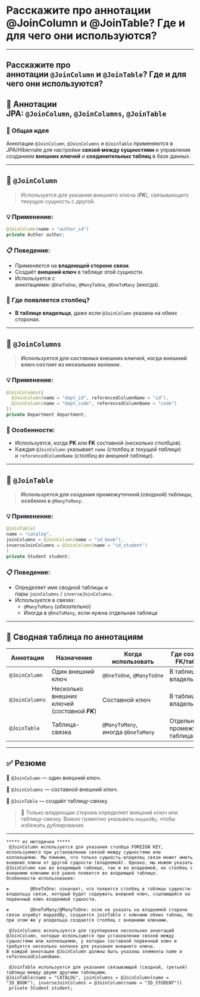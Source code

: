 # Расскажите про аннотации @JoinColumn и @JoinTable? Где и для чего они используются?

---
## Расскажите про аннотации `@JoinColumn` и `@JoinTable`? Где и для чего они используются?

[](https://github.com/yury-connect/ITM_task026_Java_Podgotovka_k_INTERVJU/blob/by_questions/ITM/ITM05_Hibernate/Hibernate.md#%D1%80%D0%B0%D1%81%D1%81%D0%BA%D0%B0%D0%B6%D0%B8%D1%82%D0%B5-%D0%BF%D1%80%D0%BE-%D0%B0%D0%BD%D0%BD%D0%BE%D1%82%D0%B0%D1%86%D0%B8%D0%B8-joincolumn-%D0%B8-jointable-%D0%B3%D0%B4%D0%B5-%D0%B8-%D0%B4%D0%BB%D1%8F-%D1%87%D0%B5%D0%B3%D0%BE-%D0%BE%D0%BD%D0%B8-%D0%B8%D1%81%D0%BF%D0%BE%D0%BB%D1%8C%D0%B7%D1%83%D1%8E%D1%82%D1%81%D1%8F)

## 🔗 Аннотации JPA: `@JoinColumn`, `@JoinColumns`, `@JoinTable`

[](https://github.com/yury-connect/ITM_task026_Java_Podgotovka_k_INTERVJU/blob/by_questions/ITM/ITM05_Hibernate/Hibernate.md#-%D0%B0%D0%BD%D0%BD%D0%BE%D1%82%D0%B0%D1%86%D0%B8%D0%B8-jpa-joincolumn-joincolumns-jointable)

### 📌 Общая идея

[](https://github.com/yury-connect/ITM_task026_Java_Podgotovka_k_INTERVJU/blob/by_questions/ITM/ITM05_Hibernate/Hibernate.md#-%D0%BE%D0%B1%D1%89%D0%B0%D1%8F-%D0%B8%D0%B4%D0%B5%D1%8F)

Аннотации `@JoinColumn`, `@JoinColumns` и `@JoinTable` применяются в JPA/Hibernate для настройки **связей между сущностями** и управления созданием **внешних ключей** и **соединительных таблиц** в базе данных.

---

## 🔸 `@JoinColumn`

[](https://github.com/yury-connect/ITM_task026_Java_Podgotovka_k_INTERVJU/blob/by_questions/ITM/ITM05_Hibernate/Hibernate.md#-joincolumn)

> Используется для указания внешнего ключа (**_FK_**), связывающего текущую сущность с другой.

### 💡 Применение:

[](https://github.com/yury-connect/ITM_task026_Java_Podgotovka_k_INTERVJU/blob/by_questions/ITM/ITM05_Hibernate/Hibernate.md#-%D0%BF%D1%80%D0%B8%D0%BC%D0%B5%D0%BD%D0%B5%D0%BD%D0%B8%D0%B5)

```java
@JoinColumn(name = "author_id")
private Author author;
```

### 📋 Поведение:

[](https://github.com/yury-connect/ITM_task026_Java_Podgotovka_k_INTERVJU/blob/by_questions/ITM/ITM05_Hibernate/Hibernate.md#-%D0%BF%D0%BE%D0%B2%D0%B5%D0%B4%D0%B5%D0%BD%D0%B8%D0%B5)

- Применяется на **владеющей стороне связи**.
- Создаёт **внешний ключ** в таблице этой сущности.
- Используется с аннотациями: `@OneToOne`, `@ManyToOne`, `@OneToMany` (_иногда_).

### 🧩 Где появляется столбец?

[](https://github.com/yury-connect/ITM_task026_Java_Podgotovka_k_INTERVJU/blob/by_questions/ITM/ITM05_Hibernate/Hibernate.md#-%D0%B3%D0%B4%D0%B5-%D0%BF%D0%BE%D1%8F%D0%B2%D0%BB%D1%8F%D0%B5%D1%82%D1%81%D1%8F-%D1%81%D1%82%D0%BE%D0%BB%D0%B1%D0%B5%D1%86)

- **В таблице владельца**, даже если `@JoinColumn` указана на обеих сторонах.

---

## 🔸 `@JoinColumns`

[](https://github.com/yury-connect/ITM_task026_Java_Podgotovka_k_INTERVJU/blob/by_questions/ITM/ITM05_Hibernate/Hibernate.md#-joincolumns)

> **Используется для составных внешних ключей, когда внешний ключ состоит из нескольких колонок.**

### 💡 Применение:

[](https://github.com/yury-connect/ITM_task026_Java_Podgotovka_k_INTERVJU/blob/by_questions/ITM/ITM05_Hibernate/Hibernate.md#-%D0%BF%D1%80%D0%B8%D0%BC%D0%B5%D0%BD%D0%B5%D0%BD%D0%B8%D0%B5-1)

```java
@JoinColumns({
  @JoinColumn(name = "dept_id", referencedColumnName = "id"),
  @JoinColumn(name = "dept_code", referencedColumnName = "code")
})
private Department department;
```

### 🧠 Особенности:

[](https://github.com/yury-connect/ITM_task026_Java_Podgotovka_k_INTERVJU/blob/by_questions/ITM/ITM05_Hibernate/Hibernate.md#-%D0%BE%D1%81%D0%BE%D0%B1%D0%B5%D0%BD%D0%BD%D0%BE%D1%81%D1%82%D0%B8-2)

- Используется, когда **PK** или **FK** составной (_несколько столбцов_).
- Каждая `@JoinColumn` указывает `name` (_столбец в текущей таблице_) и `referencedColumnName` (_столбец во внешней таблице_).

---

## 🔸 `@JoinTable`

[](https://github.com/yury-connect/ITM_task026_Java_Podgotovka_k_INTERVJU/blob/by_questions/ITM/ITM05_Hibernate/Hibernate.md#-jointable)

> **Используется для создания промежуточной (_сводной_) таблицы, особенно в `@ManyToMany`.**

### 💡 Применение:

[](https://github.com/yury-connect/ITM_task026_Java_Podgotovka_k_INTERVJU/blob/by_questions/ITM/ITM05_Hibernate/Hibernate.md#-%D0%BF%D1%80%D0%B8%D0%BC%D0%B5%D0%BD%D0%B5%D0%BD%D0%B8%D0%B5-2)

```java
@JoinTable(
name = "catalog",
joinColumns = @JoinColumn(name = "id_book"),
inverseJoinColumns = @JoinColumn(name = "id_student")
)
private Student student;
```

### 📋 Поведение:

[](https://github.com/yury-connect/ITM_task026_Java_Podgotovka_k_INTERVJU/blob/by_questions/ITM/ITM05_Hibernate/Hibernate.md#-%D0%BF%D0%BE%D0%B2%D0%B5%D0%B4%D0%B5%D0%BD%D0%B8%D0%B5-1)

- Определяет имя сводной таблицы и пары `joinColumns` / `inverseJoinColumns`.
- Используется в связях:
    - `@ManyToMany` (_обязательно_)
    - Иногда в `@OneToMany`, если нужна отдельная таблица

---

## 📘 Сводная таблица по аннотациям

[](https://github.com/yury-connect/ITM_task026_Java_Podgotovka_k_INTERVJU/blob/by_questions/ITM/ITM05_Hibernate/Hibernate.md#-%D1%81%D0%B2%D0%BE%D0%B4%D0%BD%D0%B0%D1%8F-%D1%82%D0%B0%D0%B1%D0%BB%D0%B8%D1%86%D0%B0-%D0%BF%D0%BE-%D0%B0%D0%BD%D0%BD%D0%BE%D1%82%D0%B0%D1%86%D0%B8%D1%8F%D0%BC)

|**Аннотация**|**Назначение**|**Когда использовать**|**Где создается FK/таблица**|
|---|---|---|---|
|`@JoinColumn`|Один внешний ключ|`@OneToOne`, `@ManyToOne`|В таблице владельца|
|`@JoinColumns`|Несколько внешних ключей  <br>(_составной **FK**_)|Составной ключ|В таблице владельца|
|`@JoinTable`|Таблица-связка|`@ManyToMany`, иногда `@OneToMany`|Отдельная промежуточная таблица|

---

## ✅ Резюме

[](https://github.com/yury-connect/ITM_task026_Java_Podgotovka_k_INTERVJU/blob/by_questions/ITM/ITM05_Hibernate/Hibernate.md#-%D1%80%D0%B5%D0%B7%D1%8E%D0%BC%D0%B5)

🔹 `@JoinColumn` — один внешний ключ.

🔹 `@JoinColumns` — составной внешний ключ.

🔹 `@JoinTable` — создаёт таблицу-связку.

> 🧠 Только владеющая сторона определяет внешний ключ или таблицу-связку. Важно грамотно указывать `mappedBy`, чтобы избежать дублирования.

---

```
***** из методички *****
 @JoinColumn используется для указания столбца FOREIGN KEY, используемого при установлении связей между сущностями или коллекциями. Мы помним, что только сущность-владелец связи может иметь внешние ключи от другой сущности (владеемой). Однако, мы можем указать @JoinColumn как во владеющей таблице, так и во владеемой, но столбец с внешними ключами всё равно появится во владеющей таблице. 
Особенности использования:

❖        @OneToOne: означает, что появится столбец в таблице сущности-владельца связи, который будет содержать внешний ключ, ссылающийся на первичный ключ владеемой сущности.

❖        @OneToMany/@ManyToOne: если не указать на владеемой стороне связи атрибут mappedBy, создается joinTable с ключами обеих таблиц. Но при этом же у владельца создается столбец с внешними ключами.

 @JoinColumns используется для группировки нескольких аннотаций @JoinColumn, которые используются при установлении связей между сущностями или коллекциями, у которых составной первичный ключ и требуется несколько колонок для указания внешнего ключа.
В каждой аннотации @JoinColumn должны быть указаны элементы name и referencedColumnName.

 @JoinTable используется для указания связывающей (сводной, третьей) таблицы между двумя другими таблицами.                                @JoinTable(name = "CATALOG", joinColumns = @JoinColumn(name = "ID_BOOK"), inverseJoinColumns = @JoinColumn(name = "ID_STUDENT"))
 private Student student;
```
